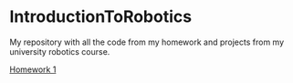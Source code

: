 # IntroductionToRobotics
My repository with all the code from my homework and projects from my university robotics course. 

[Homework 1](/Homework/Homework_1.ino.md)
